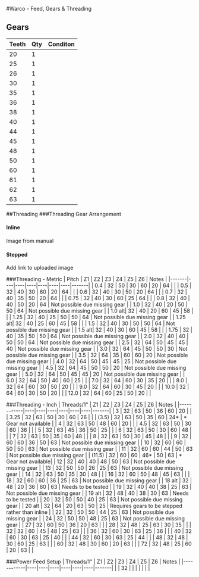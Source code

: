 #Warco - Feed, Gears & Threading

## Gears

| Teeth                              | Qty                | Conditon |
|------------------------------------|--------------------|----------|
| 20                                 | 1                  |          |
| 25                                 | 1                  |          |
| 26                                 | 1                  |          |
| 30                                 | 1                  |          |
| 35                                 | 1                  |          |
| 36                                 | 1                  |          |
| 38                                 | 1                  |          |
| 40                                 | 1                  |          |
| 44                                 | 1                  |          |
| 45                                 | 1                  |          |
| 48                                 | 1                  |          |
| 50                                 | 1                  |          |
| 60                                 | 1                  |          |
| 61                                 | 1                  |          |
| 62                                 | 1                  |          |
| 63                                 | 1                  |          |

##Threading
###Threading Gear Arrangement
#### Inline 
Image from manual

#### Stepped
Add link to uploaded image

###Threading - Metric
| Pitch | Z1 | Z2 | Z3 | Z4 | Z5 | Z6 | Notes |
|-------|----|----|----|----|----|----|-------|
| 0.4   | 32 | 50 | 30 | 60 | 20 | 64 |       |
| 0.5   | 32 | 40 | 30 | 60 | 20 | 64 |       |
| 0.6   | 32 | 40 | 30 | 50 | 20 | 64 |       |
| 0.7   | 32 | 40 | 35 | 50 | 20 | 64 |       |
| 0.75  | 32 | 40 | 30 | 60 | 25 | 64 |       |
| 0.8   | 32 | 40 | 40 | 50 | 20 | 64 | Not possible due missing gear |
| 1.0   | 32 | 40 | 20 | 50 | 50 | 64 | Not possible due missing gear |
| 1.0 alt| 32 | 40 | 20 | 60 | 45 | 58 |      |
| 1.25  | 32 | 40 | 25 | 50 | 50 | 64 | Not possible due missing gear |
| 1.25 alt| 32 | 40 | 25 | 60 | 45 | 58 |      |
| 1.5   | 32 | 40 | 30 | 50 | 50 | 64 | Not possible due missing gear |
| 1.5 alt| 32 | 40 | 30 | 60 | 45 | 58 |      |
| 1.75  | 32 | 40 | 35 | 50 | 50 | 64 | Not possible due missing gear |
| 2.0   | 32 | 40 | 40 | 50 | 50 | 64 | Not possible due missing gear |
| 2.5   | 32 | 64 | 50 | 45 | 45 | 40 | Not possible due missing gear |
| 3.0   | 32 | 64 | 45 | 50 | 50 | 30 | Not possible due missing gear |
| 3.5   | 32 | 64 | 35 | 60 | 60 | 20 | Not possible due missing gear |
| 4.0   | 32 | 64 | 50 | 45 | 45 | 25 | Not possible due missing gear |
| 4.5   | 32 | 64 | 45 | 50 | 50 | 20 | Not possible due missing gear |
| 5.0   | 32 | 64 | 50 | 45 | 45 | 20 | Not possible due missing gear |
| 6.0   | 32 | 64 | 50 | 40 | 60 | 25 |       |
| 7.0   | 32 | 64 | 60 | 30 | 35 | 20 |       |
| 8.0   | 32 | 64 | 60 | 30 | 50 | 20 |       |
| 9.0   | 32 | 64 | 60 | 30 | 45 | 20 |       |
| 10.0  | 32 | 64 | 60 | 30 | 50 | 20 |       |
| 12.0  | 32 | 64 | 60 | 25 | 50 | 20 |       |

###Threading - Inch
| Threads/1" | Z1 | Z2 | Z3 | Z4 | Z5 | Z6 | Notes |
|------------|----|----|----|----|----|----|-------|
| 3          | 32 | 63 | 50 | 36 | 60 | 20 |       |
| 3.25       | 32 | 63 | 50 | 30 | 60 | 26 |       |
| (3.5)      | 32 | 63 | 50 | 35 | 60 | 24* | * Gear not available |
| 4          | 32 | 63 | 50 | 48 | 60 | 20 |       |
| 4.5        | 32 | 63 | 50 | 30 | 60 | 36 |       |
| 5          | 32 | 63 | 45 | 36 | 50 | 25 |       |
| 6          | 32 | 63 | 50 | 30 | 60 | 48 |       |
| 7          | 32 | 63 | 50 | 35 | 60 | 48 |       |
| 8          | 32 | 63 | 50 | 30 | 45 | 48 |       |
| 9          | 32 | 60 | 60 | 36 | 50 | 63 | Not possible due missing gear |
| 10         | 32 | 60 | 60 | 50 | 50 | 63 | Not possible due missing gear |
| 11         | 32 | 60 | 60 | 44 | 50 | 63 | Not possible due missing gear |
| (11.5)     | 32 | 60 | 60 | 46* | 50 | 63 | * Gear not available|
| 12         | 32 | 40 | 40 | 48 | 50 | 63 | Not possible due missing gear |
| 13         | 32 | 50 | 50 | 26 | 25 | 63 | Not possible due missing gear |
| 14         | 32 | 63 | 50 | 35 | 30 | 48 |       |
| 16         | 32 | 60 | 50 | 48 | 45 | 63 |       |
| 18         | 32 | 60 | 60 | 36 | 25 | 63 | Not possible due missing gear |
| 18 alt     | 32 | 48 | 20 | 36 | 60 | 63 | Needs to be tested |
| 19         | 32 | 40 | 40 | 38 | 25 | 63 | Not possible due missing gear |
| 19 alt     | 32 | 48 | 40 | 38 | 30 | 63 | Needs to be tested |
| 20         | 32 | 50 | 50 | 40 | 25 | 63 | Not possible due missing gear |
| 20 alt     | 32 | 64 | 20 | 63 | 50 | 25 | Requires gears to be stepped rather than inline |
| 22         | 32 | 50 | 50 | 44 | 25 | 63 | Not possible due missing gear |
| 24         | 32 | 50 | 50 | 48 | 25 | 63 | Not possible due missing gear |
| 27         | 32 | 60 | 50 | 36 | 20 | 63 |       |
| 28         | 32 | 48 | 25 | 63 | 30 | 35 |       |
| 32         | 32 | 60 | 45 | 48 | 25 | 63 |       |
| 36         | 32 | 60 | 30 | 63 | 25 | 36 |       |
| 40         | 32 | 60 | 30 | 63 | 25 | 40 |       |
| 44         | 32 | 60 | 30 | 63 | 25 | 44 |       |
| 48         | 32 | 48 | 30 | 60 | 25 | 63 |       |
| 60         | 32 | 48 | 30 | 60 | 20 | 63 |       |
| 72         | 32 | 48 | 25 | 60 | 20 | 63 |       |

###Power Feed Setup
| Threads/1" | Z1 | Z2 | Z3 | Z4 | Z5 | Z6 | Notes |
|------------|----|----|----|----|----|----|-------|
|            | 32 |    |    |    |    |    |       |
